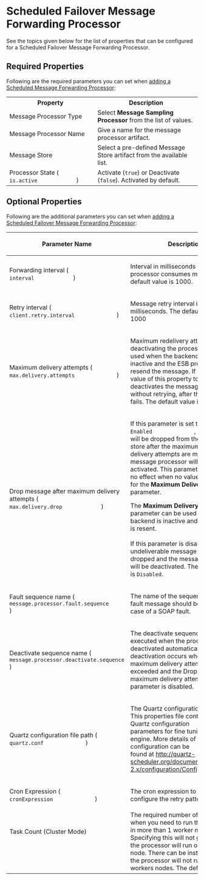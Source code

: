 # Scheduled Failover Message Forwarding Processor

See the topics given below for the list of properties that can be configured for a Scheduled Failover Message Forwarding Processor.

## Required Properties

Following are the required parameters you can set when [adding a Scheduled Message Forwarding Processor](../../../develop/creating-artifacts/creating-a-message-processor.md):

<table>
   <tr>
      <th>Property</th>
      <th>Description</th>
   </tr>
   <tr>
      <td>Message Processor Type</td>
      <td>
         Select <b>Message Sampling Processor</b> from the list of values.
      </td>
   </tr>
   <tr>
      <td>Message Processor Name</td>
      <td>
         Give a name for the message processor artifact.
      </td>
   </tr>
   <tr>
      <td>Message Store</td>
      <td>
         Select a pre-defined Message Store artifact from the available list.
      </td>
   </tr>
   <tr>
         <td>Processor State ( <code>             is.active            </code> )</td>
         <td>Activate (<code>true</code>) or Deactivate (<code>false</code>).
            Activated by default.
         </td>
     </tr>
</table>

## Optional Properties

Following are the additional parameters you can set when [adding a Scheduled Failover Message Forwarding Processor](../../../develop/creating-artifacts/creating-a-message-processor.md):

<table>
   <thead>
      <tr>
         <th>
            <p>Parameter Name</p>
         </th>
         <th>
            <p>Description</p>
         </th>
      </tr>
   </thead>
   <tbody>
      <tr>
         <td>Forwarding interval ( <code>             interval            </code> )</td>
         <td>
            <p>Interval in milliseconds in which processor consumes messages. The default value is 1000.</p>
         </td>
      </tr>
      <tr>
         <td>
            <p>Retry interval ( <code>              client.retry.interval             </code> )</p>
         </td>
         <td>
            <p>Message retry interval in milliseconds. The default is value is 1000</p>
         </td>
      </tr>
      <tr>
         <td>
            <p>Maximum delivery attempts ( <code>              max.delivery.attempts             </code> )</p>
         </td>
         <td>
            <p>Maximum redelivery attempts before deactivating the processor. This is used when the backend server is inactive and the ESB profile tries to resend the message. If you set the value of this property to -1, it deactivates the message processor without retrying, after the first attempt fails. The default value is <code>4</code>.</p>
         </td>
      </tr>
      <tr>
         <td>Drop message after maximum delivery attempts ( <code>             max.delivery.drop            </code> )</td>
         <td>
            <p>If this parameter is set to <code>              Enabled             </code> , the message will be dropped from the message store after the maximum number of delivery attempts are made, and the message processor will remain activated. This parameter would have no effect when no value is specified for the <strong>Maximum Delivery Attempts</strong> parameter.</p>
            <p>The <strong>Maximum Delivery Attempts</strong> parameter can be used when the backend is inactive and the message is resent.<br />
               <br />
               If this parameter is disabled, the undeliverable message will not be dropped and the message processor will be deactivated.
            The default value is <code>Disabled</code>.
            </p>
         </td>
      </tr>
      <tr>
         <td>
            <p>Fault sequence name ( <code>              message.processor.fault.sequence             </code> )</p>
         </td>
         <td>
            <p>The name of the sequence where the fault message should be sent to in case of a SOAP fault.</p>
         </td>
      </tr>
      <tr>
         <td>
            <p>Deactivate sequence name ( <code>              message.processor.deactivate.sequence             </code> )</p>
         </td>
         <td>
            <p>The deactivate sequence that will be executed when the processor is deactivated automatically. Automatic deactivation occurs when the maximum delivery attempts is exceeded and the Drop message after maximum delivery attempts parameter is disabled.</p>
         </td>
      </tr>
      <tr>
         <td>
            <p>Quartz configuration file path ( <code>              quartz.conf             </code> )</p>
         </td>
         <td>
            <p>The Quartz configuration file path. This properties file contains the Quartz configuration<br />
               parameters for fine tuning the Quartz engine. More details of the configuration can be<br />
               found at <a href="http://quartz-scheduler.org/documentation/quartz-2.x/configuration/ConfigMain">http://quartz-scheduler.org/documentation/quartz-2.x/configuration/ConfigMain</a> .
            </p>
         </td>
      </tr>
      <tr>
         <td>
            <p>Cron Expression ( <code>              cronExpression             </code> )</p>
         </td>
         <td>
            <p>The cron expression to be used to configure the retry pattern.</p>
         </td>
      </tr>
      <tr>
         <td>
            Task Count (Cluster Mode)
            <p><br /></p>
         </td>
         <td>The required number of worker nodes when you need to run the processor in more than 1 worker node. Specifying this will not guarantee that the processor will run on each worker node. There can be instances where the processor will not run in some workers nodes. The default value is 1.</td>
      </tr>
   </tbody>
</table>